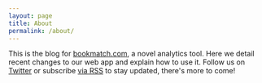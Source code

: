 ```yaml
---
layout: page
title: About
permalink: /about/
---
```


This is the blog for [bookmatch.com][bm_homepage], a novel analytics tool. Here we detail recent
changes to our web app and explain how to use it. Follow us on [Twitter][bm_twitter] or subscribe
[via RSS][bm_rss] to stay updated, there's more to come!

[bm_homepage]: https://bookmatch.com
[bm_twitter]: https://twitter.com/_bookmatch
[bm_rss]: https://book-match.github.io/blog/feed.xml
